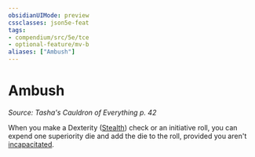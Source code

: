 ```yaml
---
obsidianUIMode: preview
cssclasses: json5e-feat
tags:
- compendium/src/5e/tce
- optional-feature/mv-b
aliases: ["Ambush"]
---
```

# Ambush
*Source: Tasha's Cauldron of Everything p. 42*  

When you make a Dexterity ([Stealth](Mechanics/Rules/skills.md#Stealth)) check or an initiative roll, you can expend one superiority die and add the die to the roll, provided you aren't [incapacitated](Mechanics/Rules/conditions.md#Incapacitated).
